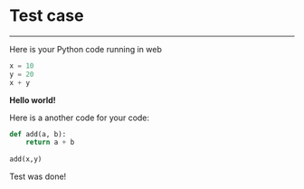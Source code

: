 # Test case

---
Here is your Python code running in web
```python
x = 10
y = 20
x + y
```


**Hello world!**

Here is a another code for your code:
```python
def add(a, b):
    return a + b
    
add(x,y)   
```

Test was done!